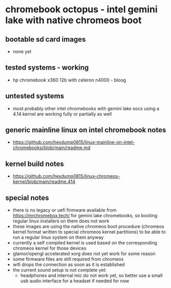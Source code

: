 # chromebook octopus - intel gemini lake with native chromeos boot

## bootable sd card images

- none yet

## tested systems - working

- hp chromebook x360 12b with celeron n4000 - bloog

## untested systems

- most probably other intel chromebooks with gemini lake socs using a 4.14 kernel are working fully or partially as well

## generic mainline linux on intel chromebook notes

- https://github.com/hexdump0815/linux-mainline-on-intel-chromebooks/blob/main/readme.md

## kernel build notes

- https://github.com/hexdump0815/linux-chromeos-kernel/blob/main/readme.414

## special notes

- there is no legacy or uefi firmware available from https://mrchromebox.tech/ for gemini lake chromebooks, so booting regular linux installers on them does not work
- these images are using the native chromeos boot procedure (chromeos kernel format written to special chromeos kernel partitions) to be able to run a regular linux system on them anyway
- currently a self compiled kernel is used based on the corresponding chromeos kernel for those devices
- glamor/opengl accelerated xorg does not yet work for some reason
- some firmware files are still required from chromeos
- wifi drops the connection as soon as it is established
- the current sound setup is not complete yet:
  - headphones and internal mic do not work yet, so better use a small usb audio interface for a headset if needed for now
